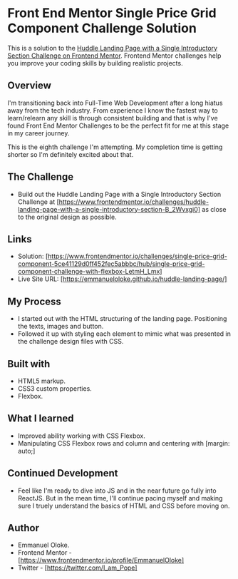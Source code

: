 # Front End Mentor Single Price Grid Component Challenge Solution

This is a solution to the [Huddle Landing Page with a Single Introductory Section Challenge on Frontend Mentor](https://www.frontendmentor.io/challenges/huddle-landing-page-with-a-single-introductory-section-B_2Wvxgi0). Frontend Mentor challenges help you improve your coding skills by building realistic projects.

## Overview

I'm transitioning back into Full-Time Web Development after a long hiatus away from the tech industry. From experience I know the fastest way to learn/relearn any skill is through consistent building and that is why I've found Front End Mentor Challenges to be the perfect fit for me at this stage in my career journey.

This is the eighth challenge I'm attempting. My completion time is getting shorter so I'm definitely excited about that.

## The Challenge

- Build out the Huddle Landing Page with a Single Introductory Section Challenge at [https://www.frontendmentor.io/challenges/huddle-landing-page-with-a-single-introductory-section-B_2Wvxgi0] as close to the original design as possible.

## Links

- Solution: [https://www.frontendmentor.io/challenges/single-price-grid-component-5ce41129d0ff452fec5abbbc/hub/single-price-grid-component-challenge-with-flexbox-LetmH_Lmx]
- Live Site URL: [https://emmanueloloke.github.io/huddle-landing-page/]

## My Process

- I started out with the HTML structuring of the landing page. Positioning the texts, images and button.
- Followed it up with styling each element to mimic what was presented in the challenge design files with CSS.

## Built with

- HTML5 markup.
- CSS3 custom properties.
- Flexbox.

## What I learned

- Improved ability working with CSS Flexbox.
- Manipulating CSS Flexbox rows and column and centering with [margin: auto;]

## Continued Development

- Feel like I'm ready to dive into JS and in the near future go fully into ReactJS. But in the mean time, I'll continue pacing myself and making sure I truely understand the basics of HTML and CSS before moving on.

## Author

- Emmanuel Oloke.
- Frontend Mentor - [https://www.frontendmentor.io/profile/EmmanuelOloke]
- Twitter - [https://twitter.com/I_am_Pope]
